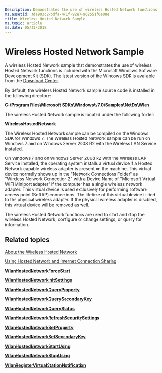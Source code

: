 ```yaml
---
Description: Demonstrates the use of wireless Hosted Network functions.
ms.assetid: 3da903c2-bdfa-4c1f-92e7-962551f0e08e
title: Wireless Hosted Network Sample
ms.topic: article
ms.date: 05/31/2018
---
```


# Wireless Hosted Network Sample

A wireless Hosted Network sample that demonstrates the use of wireless Hosted Network functions is included with the Microsoft Windows Software Development Kit (SDK). The latest version of the Windows SDK is available from the [Download Center](https://www.microsoft.com/downloads/details.aspx?FamilyID=f26b1aa4-741a-433a-9be5-fa919850bdbf).

By default, the wireless Hosted Network sample source code is installed in the following directory:

**C:\\Program Files\\Microsoft SDKs\\Windows\\v7.0\\Samples\\NetDs\\Wlan**

The wireless Hosted Network sample is located under the following folder:

**WirelessHostedNetwork**

The Wireless Hosted Network sample can be compiled on the Windows SDK for Windows 7. The Wireless Hosted Network sample can be run on Windows 7 and on Windows Server 2008 R2 with the Wireless LAN Service installed.

On Windows 7 and on Windows Server 2008 R2 with the Wireless LAN Service installed, the operating system installs a virtual device if a Hosted Network capable wireless adapter is present on the machine. This virtual device normally shows up in the "Network Connections Folder" as "Wireless Network Connection 2" with a Device Name of "Microsoft Virtual WiFi Miniport adapter" if the computer has a single wireless network adapter. This virtual device is used exclusively for performing software access point (SoftAP) connections. The lifetime of this virtual device is tied to the physical wireless adapter. If the physical wireless adapter is disabled, this virtual device will be removed as well.

The wireless Hosted Network functions are used to start and stop the wireless Hosted Network, configure or change settings, or query for information.

## Related topics

<dl> <dt>

[About the Wireless Hosted Network](about-the-wireless-hosted-network.md)
</dt> <dt>

[Using Hosted Network and Internet Connection Sharing](using-hosted-network-and-internet-connection-sharing.md)
</dt> <dt>

[**WlanHostedNetworkForceStart**](/windows/desktop/api/Wlanapi/nf-wlanapi-wlanhostednetworkforcestart)
</dt> <dt>

[**WlanHostedNetworkInitSettings**](/windows/desktop/api/Wlanapi/nf-wlanapi-wlanhostednetworkinitsettings)
</dt> <dt>

[**WlanHostedNetworkQueryProperty**](/windows/desktop/api/Wlanapi/nf-wlanapi-wlanhostednetworkqueryproperty)
</dt> <dt>

[**WlanHostedNetworkQuerySecondaryKey**](/windows/desktop/api/Wlanapi/nf-wlanapi-wlanhostednetworkquerysecondarykey)
</dt> <dt>

[**WlanHostedNetworkQueryStatus**](/windows/desktop/api/Wlanapi/nf-wlanapi-wlanhostednetworkquerystatus)
</dt> <dt>

[**WlanHostedNetworkRefreshSecuritySettings**](/windows/desktop/api/Wlanapi/nf-wlanapi-wlanhostednetworkrefreshsecuritysettings)
</dt> <dt>

[**WlanHostedNetworkSetProperty**](/windows/desktop/api/Wlanapi/nf-wlanapi-wlanhostednetworksetproperty)
</dt> <dt>

[**WlanHostedNetworkSetSecondaryKey**](/windows/desktop/api/Wlanapi/nf-wlanapi-wlanhostednetworksetsecondarykey)
</dt> <dt>

[**WlanHostedNetworkStartUsing**](/windows/desktop/api/Wlanapi/nf-wlanapi-wlanhostednetworkstartusing)
</dt> <dt>

[**WlanHostedNetworkStopUsing**](/windows/desktop/api/Wlanapi/nf-wlanapi-wlanhostednetworkstopusing)
</dt> <dt>

[**WlanRegisterVirtualStationNotification**](/windows/desktop/api/Wlanapi/nf-wlanapi-wlanregistervirtualstationnotification)
</dt> </dl>

 

 



